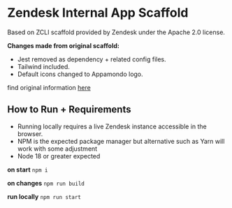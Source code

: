 # Zendesk Internal App Scaffold

Based on ZCLI scaffold provided by Zendesk under the Apache 2.0 license.

**Changes made from original scaffold:**

- Jest removed as dependency + related config files.
- Tailwind included.
- Default icons changed to Appamondo logo.

find original information [here](https://github.com/zendesk/app_scaffolds)

## How to Run + Requirements

- Running locally requires a live Zendesk instance accessible in the browser.
- NPM is the expected package manager but alternative such as Yarn will work with some adjustment
- Node 18 or greater expected

**on start**
```npm i```

**on changes**
```npm run build```

**run locally**
```npm run start```
